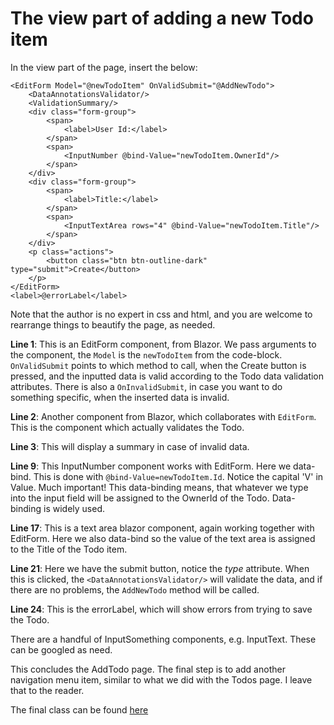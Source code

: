 # The view part of adding a new Todo item
In the view part of the page, insert the below:

```razor
<EditForm Model="@newTodoItem" OnValidSubmit="@AddNewTodo">
    <DataAnnotationsValidator/> 
    <ValidationSummary/>
    <div class="form-group">
        <span>
            <label>User Id:</label>
        </span>
        <span>
            <InputNumber @bind-Value="newTodoItem.OwnerId"/>
        </span>
    </div>
    <div class="form-group">
        <span>
            <label>Title:</label>
        </span>
        <span>
            <InputTextArea rows="4" @bind-Value="newTodoItem.Title"/>
        </span>
    </div>
    <p class="actions">
        <button class="btn btn-outline-dark" type="submit">Create</button>
    </p>
</EditForm>
<label>@errorLabel</label>
```
Note that the author is no expert in css and html, and you are welcome to rearrange things to beautify the page, as needed.

**Line 1**: This is an EditForm component, from Blazor. We pass arguments to the component, the `Model` is the `newTodoItem` from the code-block.
`OnValidSubmit` points to which method to call, when the Create button is pressed, and the inputted data is valid according
to the Todo data validation attributes. There is also a `OnInvalidSubmit`, in case you want to do something specific, when the inserted data is invalid.

**Line 2**: Another component from Blazor, which collaborates with `EditForm`. This is the component which actually validates the Todo.

**Line 3**: This will display a summary in case of invalid data.

**Line 9**: This InputNumber component works with EditForm. Here we data-bind. 
This is done with `@bind-Value=newTodoItem.Id`. 
Notice the capital 'V' in Value. Much important!
This data-binding means, that whatever we type into the input field will be assigned to the OwnerId of the Todo. 
Data-binding is widely used.

**Line 17**: This is a text area blazor component, again working together with EditForm. 
Here we also data-bind so the value of the text area is assigned to the Title of the Todo item.

**Line 21**: Here we have the submit button, notice the *type* attribute. When this is clicked, the `<DataAnnotationsValidator/>` will validate the data,
and if there are no problems, the `AddNewTodo` method will be called.

**Line 24**: This is the errorLabel, which will show errors from trying to save the Todo.

There are a handful of InputSomething components, e.g. InputText. These can be googled as need.

This concludes the AddTodo page. The final step is to add another navigation menu item, similar to what we did with the Todos page. I leave that to the reader.

The final class can be found [here](https://github.com/TroelsMortensen/BlazorTodoApp/blob/Part1/Blazor/Pages/AddTodo.razor)
